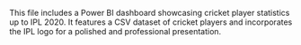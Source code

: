 This file includes a Power BI dashboard showcasing cricket player statistics up to IPL 2020. It features a CSV dataset of cricket players and incorporates the IPL logo for a polished and professional presentation.
